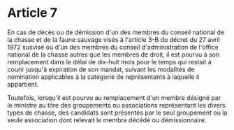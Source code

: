 # Article 7

En cas de décès ou de démission d'un des membres du conseil national de la chasse et de la faune sauvage visés à l'article 3-B du décret du 27 avril 1972 susvisé ou d'un des membres du conseil d'administration de l'office national de la chasse autres que les membres de droit, il est pourvu à son remplacement dans le délai de dix-huit mois pour le temps qui restait à courir jusqu'à expiration de son mandat, suivant les modalités de nomination applicables à la catégorie de représentants à laquelle il appartient.

Toutefois, lorsqu'il est pourvu au remplacement d'un membre désigné par le ministre au titre des groupements ou associations représentant les divers types de chasse, des candidats sont présentés par le seul groupement ou la seule association dont relevait le membre décédé ou démissionnaire.
